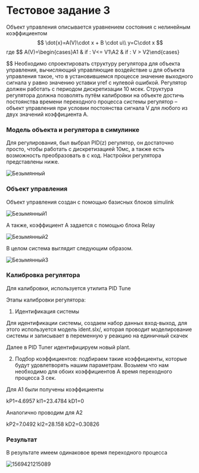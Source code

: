# Тестовое задание 3

Объект управления описывается уравнением состояния с нелинейным коэффициентом
$$
\dot{x}=A(V)\cdot x + B \cdot u\\
y=C\cdot x
$$
где 
$$
A(V)=\begin{cases}A1 & if \: V<= V1\\A2 & if \: V > V2\end{cases}
$$
Необходимо спроектировать структуру регулятора для объекта управления,
вычисляющий управляющие воздействие u для объекта управления такое, что в
установившемся процессе значение выходного сигнала y равно значению уставки yref c
нулевой ошибкой. Регулятор должен работать с периодом дискретизации 10 мсек.
Структура регулятора должна позволять путём калибровки на объекте достичь постоянства
времени переходного процесса системы регулятор – объект управления при условии
постоянства сигнала V для любого из двух значений коэффициента A.

### Модель объекта и регулятора в симулинке

Для регулирования, был выбрал PID(z) регулятор,  он достаточно просто, чтобы работать с дискретизацией 10мс, а также есть возможность преобразовать в с код. Настройки регулятора представлены ниже.

![Безымянный](C:\Users\User\Desktop\Безымянный.jpg)

### Объект управления

Объект управления создан с помощью базисных блоков simulink

![Безымянный1](C:\Users\User\Desktop\Безымянный1.png)

А также, коэффициент A задается с помощью блока Relay

![Безымянный2](C:\Users\User\Desktop\Безымянный2.png)

В целом система выглядит следующим образом.

![Безымянный3](C:\Users\User\Desktop\Безымянный3.png)

### Калибровка регулятора

Для калибровки, используется утилита PID Tune

Этапы калибровки регулятора:

1) Идентификация системы

Для идентификации системы, создаем набор данных вход-выход, для этого используется модель ident.slx/, которая проводит моделирование системы и записывает в переменную y реакцию на единичный скачек

Далее в PID Tuner идентифицируем новый plant.

2) Подбор коэффициентов: подбираем такие коэффициенты, которые будут удовлетворять нашим параметрам. Возьмем что нам необходимо для обоих коэффициентов А время переходного процесса 3 сек.

Для А1 были получены коэффициенты

kP1=4.6957
kI1=23.4784
kD1=0

Аналогично проводим для А2

kP2=7.0492
kI2=28.158
kD2=0.30826

### Результат

В результате имеем одинаковое время переходного процесса

![1569421215089](C:\Users\User\AppData\Roaming\Typora\typora-user-images\1569421215089.png)



